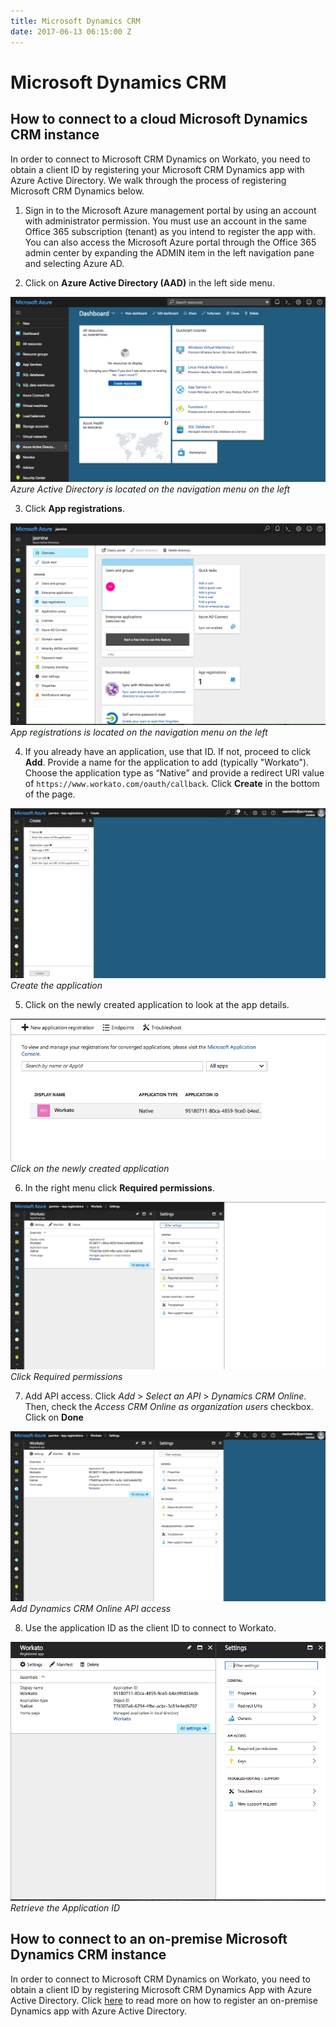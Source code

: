 ```yaml
---
title: Microsoft Dynamics CRM
date: 2017-06-13 06:15:00 Z
---
```


# Microsoft Dynamics CRM

## How to connect to a cloud Microsoft Dynamics CRM instance
In order to connect to Microsoft CRM Dynamics on Workato, you need to obtain a client ID by registering your Microsoft CRM Dynamics app with Azure Active Directory. We walk through the process of registering Microsoft CRM Dynamics below.

1. Sign in to the Microsoft Azure management portal by using an account with administrator permission. You must use an account in the same Office 365 subscription (tenant) as you intend to register the app with. You can also access the Microsoft Azure portal through the Office 365 admin center by expanding the ADMIN item in the left navigation pane and selecting Azure AD.

2. Click on **Azure Active Directory (AAD)** in the left side menu.

![Azure Directory](/assets/images/connectors/microsoft-dynamics-CRM/azure-directory.png)
*Azure Active Directory is located on the navigation menu on the left*

3. Click **App registrations**.

![App Registration](/assets/images/connectors/microsoft-dynamics-CRM/app-registrations.png)
*App registrations is located on the navigation menu on the left*

4. If you already have an application, use that ID. If not, proceed to click **Add**. Provide a name for the application to add (typically "Workato"). Choose the application type as “Native” and provide a redirect URI value of `https://www.workato.com/oauth/callback`. Click **Create** in the bottom of the page.

![Add application](/assets/images/connectors/microsoft-dynamics-CRM/add.gif)
*Create the application*

5. Click on the newly created application to look at the app details. 

![Add](/assets/images/connectors/microsoft-dynamics-CRM/click-on-app.png)
*Click on the newly created application*

6. In the right menu click **Required permissions**.

![Required permissions](/assets/images/connectors/microsoft-dynamics-CRM/permission.png)
*Click Required permissions*

7. Add API access. Click *Add* > *Select an API* > *Dynamics CRM Online*. Then, check the *Access CRM Online as organization users* checkbox. Click on **Done**

![Dynamics CRM](/assets/images/connectors/microsoft-dynamics-CRM/dynamics.gif)
*Add Dynamics CRM Online API access*

8. Use the application ID as the client ID to connect to Workato.

![Application ID](/assets/images/connectors/microsoft-dynamics-CRM/application.png)
*Retrieve the Application ID*

## How to connect to an on-premise Microsoft Dynamics CRM instance
In order to connect to Microsoft CRM Dynamics on Workato, you need to obtain a client ID by registering Microsoft CRM Dynamics App with Azure Active Directory. Click [here](https://technet.microsoft.com/itpro/powershell/windows/adfs/add-adfsclient) to read more on how to register an on-premise Dynamics app with Azure Active Directory.
